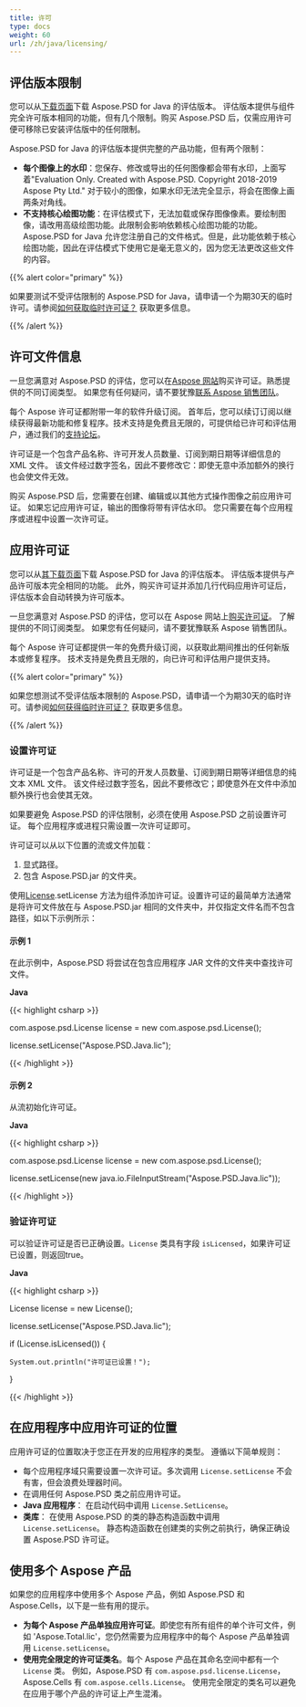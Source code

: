 ```yaml
---
title: 许可
type: docs
weight: 60
url: /zh/java/licensing/
---
```


## **评估版本限制**
您可以从[下载页面](http://maven.aspose.com/repository/simple/ext-release-local/com/aspose/aspose-psd/)下载 Aspose.PSD for Java 的评估版本。 评估版本提供与组件完全许可版本相同的功能，但有几个限制。购买 Aspose.PSD 后，仅需应用许可便可移除已安装评估版中的任何限制。

Aspose.PSD for Java 的评估版本提供完整的产品功能，但有两个限制：

- **每个图像上的水印**：您保存、修改或导出的任何图像都会带有水印，上面写着"Evaluation Only. Created with Aspose.PSD. Copyright 2018-2019 Aspose Pty Ltd." 对于较小的图像，如果水印无法完全显示，将会在图像上画两条对角线。
- **不支持核心绘图功能**：在评估模式下，无法加载或保存图像像素。要绘制图像，请改用高级绘图功能。此限制会影响依赖核心绘图功能的功能。 Aspose.PSD for Java 允许您注册自己的文件格式。但是，此功能依赖于核心绘图功能，因此在评估模式下使用它是毫无意义的，因为您无法更改这些文件的内容。

{{% alert color="primary" %}} 

如果要测试不受评估限制的 Aspose.PSD for Java，请申请一个为期30天的临时许可。请参阅[如何获取临时许可证？](https://purchase.aspose.com/temporary-license) 获取更多信息。

{{% /alert %}} 

## **许可文件信息**
一旦您满意对 Aspose.PSD 的评估，您可以在[Aspose 网站](https://purchase.aspose.com/default.aspx)购买许可证。熟悉提供的不同订阅类型。 如果您有任何疑问，请不要犹豫[联系 Aspose 销售团队](https://company.aspose.com/contact)。

每个 Aspose 许可证都附带一年的软件升级订阅。 首年后，您可以续订订阅以继续获得最新功能和修复程序。技术支持是免费且无限的，可提供给已许可和评估用户，通过我们的[支持论坛](https://forum.aspose.com/)。

许可证是一个包含产品名称、许可开发人员数量、订阅到期日期等详细信息的 XML 文件。 该文件经过数字签名，因此不要修改它：即使无意中添加额外的换行也会使文件无效。

购买 Aspose.PSD 后，您需要在创建、编辑或以其他方式操作图像之前应用许可证。 如果忘记应用许可证，输出的图像将带有评估水印。 您只需要在每个应用程序或进程中设置一次许可证。

## **应用许可证**
您可以从[其下载页面](http://maven.aspose.com/repository/simple/ext-release-local/com/aspose/aspose-psd/)下载 Aspose.PSD for Java 的评估版本。 评估版本提供与产品许可版本完全相同的功能。 此外，购买许可证并添加几行代码应用许可证后，评估版本会自动转换为许可版本。

一旦您满意对 Aspose.PSD 的评估，您可以在 Aspose 网站上[购买许可证](http://www.aspose.com/Purchase/Components/Default.aspx)。 了解提供的不同订阅类型。 如果您有任何疑问，请不要犹豫联系 Aspose 销售团队。

每个 Aspose 许可证都提供一年的免费升级订阅，以获取此期间推出的任何新版本或修复程序。 技术支持是免费且无限的，向已许可和评估用户提供支持。

{{% alert color="primary" %}} 

如果您想测试不受评估版本限制的 Aspose.PSD，请申请一个为期30天的临时许可。请参阅[如何获得临时许可证？](http://www.aspose.com/corporate/how-to-get-temporary-license.aspx) 获取更多信息。

{{% /alert %}} 

### **设置许可证**
许可证是一个包含产品名称、许可的开发人员数量、订阅到期日期等详细信息的纯文本 XML 文件。 该文件经过数字签名，因此不要修改它；即使意外在文件中添加额外换行也会使其无效。

如果要避免 Aspose.PSD 的评估限制，必须在使用 Aspose.PSD 之前设置许可证。 每个应用程序或进程只需设置一次许可证即可。

许可证可以从以下位置的流或文件加载：

1. 显式路径。
1. 包含 Aspose.PSD.jar 的文件夹。

使用[License](http://www.aspose.com/api/java/psd/com.aspose.psd/classes/License).setLicense 方法为组件添加许可证。设置许可证的最简单方法通常是将许可文件放在与 Aspose.PSD.jar 相同的文件夹中，并仅指定文件名而不包含路径，如以下示例所示：

#### **示例 1**
在此示例中，Aspose.PSD 将尝试在包含应用程序 JAR 文件的文件夹中查找许可文件。

**Java**

{{< highlight csharp >}}

 com.aspose.psd.License license = new com.aspose.psd.License();

license.setLicense("Aspose.PSD.Java.lic");

{{< /highlight >}}

#### **示例 2**
从流初始化许可证。

**Java**

{{< highlight csharp >}}

 com.aspose.psd.License license = new com.aspose.psd.License();

license.setLicense(new java.io.FileInputStream("Aspose.PSD.Java.lic"));

{{< /highlight >}}

### **验证许可证**
可以验证许可证是否已正确设置。`License` 类具有字段 `isLicensed`，如果许可证已设置，则返回true。

**Java**

{{< highlight csharp >}}

 License license = new License();

license.setLicense("Aspose.PSD.Java.lic");

if (License.isLicensed()) {

    System.out.println("许可证已设置！");

}

{{< /highlight >}}

## **在应用程序中应用许可证的位置**
应用许可证的位置取决于您正在开发的应用程序的类型。 遵循以下简单规则：

- 每个应用程序域只需要设置一次许可证。多次调用 `License.setLicense` 不会有害，但会浪费处理器时间。
- 在调用任何 Aspose.PSD 类之前应用许可证。
- **Java 应用程序**： 在启动代码中调用 `License.SetLicense`。
- **类库**： 在使用 Aspose.PSD 的类的静态构造函数中调用 `License.setLicense`。 静态构造函数在创建类的实例之前执行，确保正确设置 Aspose.PSD 许可证。

## **使用多个 Aspose 产品**
如果您的应用程序中使用多个 Aspose 产品，例如 Aspose.PSD 和 Aspose.Cells，以下是一些有用的提示。

- **为每个 Aspose 产品单独应用许可证**。即使您有所有组件的单个许可文件，例如 'Aspose.Total.lic'，您仍然需要为应用程序中的每个 Aspose 产品单独调用 `License.setLicense`。
- **使用完全限定的许可证类名**。每个 Aspose 产品在其命名空间中都有一个 `License` 类。 例如，Aspose.PSD 有 `com.aspose.psd.license.License`，Aspose.Cells 有 `com.aspose.cells.License`。 使用完全限定的类名可以避免在应用于哪个产品的许可证上产生混淆。
